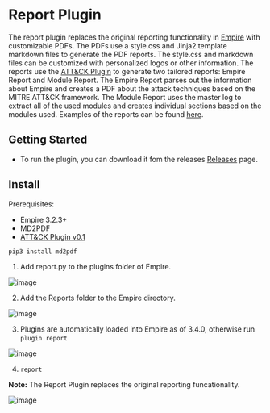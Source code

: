 # Report Plugin
The report plugin replaces the original reporting functionality in [Empire](https://github.com/BC-SECURITY/Empire/) with
customizable PDFs. The PDFs use a style.css and Jinja2 template markdown files to generate the PDF reports. The style.css
and markdown files can be customized with personalized logos or other information. The reports use the 
[ATT&CK Plugin](https://github.com/BC-SECURITY/Attack-Plugin/releases) to generate two tailored reports: Empire Report 
and Module Report. The Empire Report parses out the information about Empire and creates a PDF about the attack techniques 
based on the MITRE ATT&CK framework. The Module Report uses the master log to extract all of the used modules and creates
individual sections based on the modules used. Examples of the reports can be found [here](./Reports/README.md).

## Getting Started
* To run the plugin, you can download it fom the releases [Releases](https://github.com/BC-SECURITY/report-generation-plugin/releases) page. 

## Install
Prerequisites:
* Empire 3.2.3+
* MD2PDF
* [ATT&CK Plugin v0.1](https://github.com/BC-SECURITY/Attack-Plugin/releases)

```
pip3 install md2pdf
```

1. Add report.py to the plugins folder of Empire.

![image](https://user-images.githubusercontent.com/20302208/86488866-45baf800-bd17-11ea-8605-f8bb9b081dda.png)

2. Add the Reports folder to the Empire directory.

![image](https://user-images.githubusercontent.com/20302208/86488897-61be9980-bd17-11ea-8edc-e43fa2be3a5d.png)

3.  Plugins are automatically loaded into Empire as of 3.4.0, otherwise run ```plugin report```

![image](https://user-images.githubusercontent.com/20302208/86488962-9af70980-bd17-11ea-90ce-831fdc3436e7.png)

4. ```report```

__Note:__ The Report Plugin replaces the original reporting funcationality.

![image](https://user-images.githubusercontent.com/20302208/86488991-bc57f580-bd17-11ea-8ac0-9b8ef62ec088.png)
